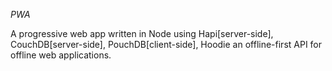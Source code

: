 *PWA*

A progressive web app written in Node
using Hapi[server-side], 
CouchDB[server-side], 
PouchDB[client-side], 
Hoodie an offline-first API for offline web applications.